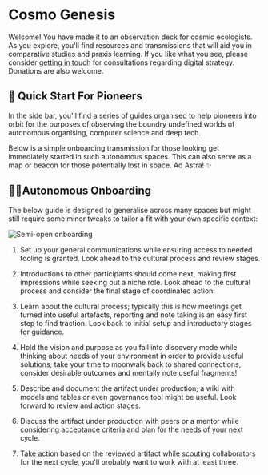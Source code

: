 # Cosmo Genesis

Welcome! You have made it to an observation deck for cosmic ecologists. As you explore, you'll find resources and transmissions that will aid you in comparative studies and praxis learning. If you like what you see, please consider <a href="mailto:hello@joshafairhead.com">getting in touch</a> for consultations regarding digital strategy. Donations are also welcome.

## 🚀 Quick Start For Pioneers

In the side bar, you'll find a series of guides organised to help pioneers into orbit for the purposes of observing the boundry undefined worlds of autonomous organising, computer science and deep tech.

Below is a simple onboarding transmission for those looking get immediately started in such autonomous spaces. This can also serve as a map or beacon for those potentially lost in space. Ad Astra! ✨

## 🏴‍☠️Autonomous Onboarding

The below guide is designed to generalise across many spaces but might still require some minor tweaks to tailor a fit with your own specific context:

![Semi-open onboarding](/assets/onboarding/Onboarding.png)

1. Set up your general communications while ensuring access to needed tooling is granted. Look ahead to the cultural process and review stages.

2. Introductions to other participants should come next, making first impressions while seeking out a niche role. Look ahead to the cultural process and consider the final stage of coordinated action.

3. Learn about the cultural process; typically this is how meetings get turned into useful artefacts, reporting and note taking is an easy first step to find traction. Look back to initial setup and introductory stages for guidance.

4. Hold the vision and purpose as you fall into discovery mode while thinking about needs of your environment in order to provide useful solutions; take your time to moonwalk back to shared connections, consider desirable outcomes and mentally note useful fragments!

5. Describe and document the artifact under production; a wiki with models and tables or even governance tool might be useful. Look forward to review and action stages.

6. Discuss the artifact under production with peers or a mentor while considering acceptance criteria and plan for the needs of your next cycle.

7. Take action based on the reviewed artifact while scouting collaborators for the next cycle, you'll probably want to work with at least three.
